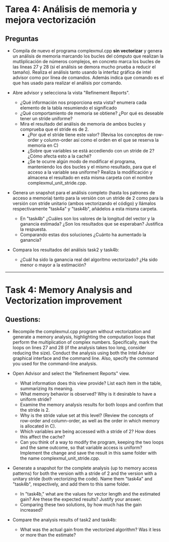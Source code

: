 # Tarea 4: Análisis de memoria y mejora vectorización

## Preguntas

* Compila de nuevo el programa complexmul.cpp **sin vectorizar** y genera un análisis de memoria marcando los bucles del cómputo que realizan la mutliplicación de números complejos, en concreto marca los bucles de las líneas 27 y 28 (si el análisis se demora mucho prueba a reducir el tamaño). Realiza el análisis tanto usando la interfaz gráfica de intel advisor como por línea de comandos. Además indica que comando es el que has usado para realizar el análisis por comando.

* Abre advisor y selecciona la vista "Refinement Reports".
    * ¿Qué información nos proporciona esta vista? enumera cada elemento de la tabla resumiendo el significado
    * ¿Qué comportamiento de memoria se obtiene? ¿Por qué es deseable tener un stride uniforme?
    * Mira el resultado del análisis de memoria de ambos bucles y comprueba que el stride es de 2.
        * ¿Por qué el stride tiene este valor? (Revisa los conceptos de row-order y column-order así como el orden en el que se reserva la memoria en C)
        * ¿Sobre que variables se está accediendo con un stride de 2? ¿Cómo afecta esto a la caché?
        * ¿Se te ocurre algún modo de modificar el programa, manteniendo los dos bucles y el mismo resultado, para que
        el acceso a la variable sea uniforme? Realiza la modificación y almacena el resultado en esta misma carpeta con el nombre complexmul_unit_stride.cpp.
        
* Genera un snapshot para el análisis completo (hasta los patrones de acceso a memoria) tanto para la versión con un stride de 2 como para la versión con stride unitario (ambos vectorizando el código) y llámalos respectivamente "task4a" y "task4b", añádelos a esta misma carpeta. 
    * En "task4b" ¿Cuáles son los valores de la longitud del vector y la ganancia estimada? ¿Son los resultados que se esperaban? Justifica la respuesta.
    * Comparando estas dos soluciones ¿Cuánto ha aumentado la ganancia?

* Compara los resultados del análisis task2 y task4b:
    * ¿Cuál ha sido la ganancia real del algoritmo vectorizado? ¿Ha sido menor o mayor a la estimación?
 
-----

# Task 4: Memory Analysis and Vectorization improvement

## Questions:

* Recompile the complexmul.cpp program without vectorization and generate a memory analysis, highlighting the computation loops that perform the multiplication of complex numbers. Specifically, mark the loops on lines 27 and 28 (if the analysis takes too long, consider reducing the size). Conduct the analysis using both the Intel Advisor graphical interface and the command line. Also, specify the command you used for the command-line analysis.

* Open Advisor and select the "Refinement Reports" view.

  * What information does this view provide? List each item in the table, summarizing its meaning.
  * What memory behavior is observed? Why is it desirable to have a uniform stride?
  * Examine the memory analysis results for both loops and confirm that the stride is 2.
  * Why is the stride value set at this level? (Review the concepts of row-order and column-order, as well as the order in which memory is allocated in C).
  * Which variables are being accessed with a stride of 2? How does this affect the cache?
  * Can you think of a way to modify the program, keeping the two loops and the same outcome, so that variable access is uniform? Implement the change and save the result in this same folder with the name complexmul_unit_stride.cpp.
* Generate a snapshot for the complete analysis (up to memory access patterns) for both the version with a stride of 2 and the version with a unitary stride (both vectorizing the code). Name them "task4a" and "task4b", respectively, and add them to this same folder.

  * In "task4b," what are the values for vector length and the estimated gain? Are these the expected results? Justify your answer.
  * Comparing these two solutions, by how much has the gain increased?
* Compare the analysis results of task2 and task4b:
  * What was the actual gain from the vectorized algorithm? Was it less or more than the estimate?
